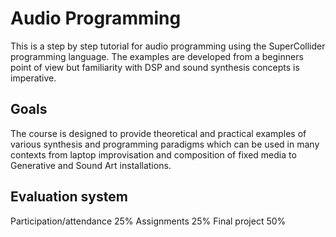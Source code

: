 # Audio Programming

This is a step by step tutorial for audio programming using the
SuperCollider programming language. The examples are developed from a
beginners point of view but familiarity with DSP and sound synthesis
concepts is imperative.

## Goals
The course is designed to provide theoretical and practical examples of
various synthesis and programming paradigms which can be used in many
contexts from laptop improvisation and composition of fixed media to
Generative and Sound Art installations.

## Evaluation system
Participation/attendance 25%
Assignments	25%
Final project	50%
